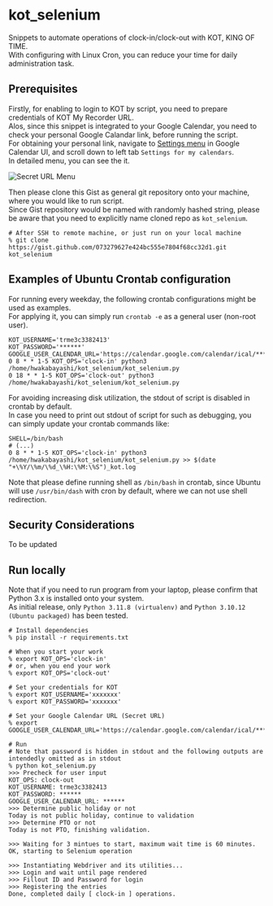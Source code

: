 # kot_selenium
Snippets to automate operations of clock-in/clock-out with KOT, KING OF TIME. \
With configuring with Linux Cron, you can reduce your time for daily administration task.

## Prerequisites
Firstly, for enabling to login to KOT by script, you need to prepare credentials of KOT My Recorder URL. \
Alos, since this snippet is integrated to your Google Calendar, you need to check your personal Google Calandar link, before running the script. \
For obtaining your personal link, navigate to [Settings menu](https://calendar.google.com/calendar/u/0/r/settings) in Google Calendar UI, and scroll down to left tab `Settings for my calendars`. \
In detailed menu, you can see the it.

![Secret URL Menu](https://gist.github.com/assets/25563897/0d97bdf1-2d13-4e8a-a522-954392ea0667)

Then please clone this Gist as general git repository onto your machine, where you would like to run script. \
Since Gist repository would be named with randomly hashed string, please be aware that you need to explicitly name cloned repo as `kot_selenium`.

```shell
# After SSH to remote machine, or just run on your local machine
% git clone https://gist.github.com/073279627e424bc555e7804f68cc32d1.git kot_selenium
```

## Examples of Ubuntu Crontab configuration
For running every weekday, the following crontab configurations might be used as examples. \
For applying it, you can simply run `crontab -e` as a general user (non-root user).

```shell
KOT_USERNAME='trme3c3382413'
KOT_PASSWORD='******'
GOOGLE_USER_CALENDAR_URL='https://calendar.google.com/calendar/ical/********'
0 8 * * 1-5 KOT_OPS='clock-in' python3 /home/hwakabayashi/kot_selenium/kot_selenium.py
0 18 * * 1-5 KOT_OPS='clock-out' python3 /home/hwakabayashi/kot_selenium/kot_selenium.py
```

For avoiding increasing disk utilization, the stdout of script is disabled in crontab by default. \
In case you need to print out stdout of script for such as debugging, you can simply update your crontab commands like:

```shell
SHELL=/bin/bash
# (...)
0 8 * * 1-5 KOT_OPS='clock-in' python3 /home/hwakabayashi/kot_selenium/kot_selenium.py >> $(date "+\%Y/\%m/\%d_\%H:\%M:\%S")_kot.log
```

Note that please define running shell as `/bin/bash` in crontab, since Ubuntu will use `/usr/bin/dash` with cron by default, where we can not use shell redirection.

## Security Considerations
To be updated

## Run locally
Note that if you need to run program from your laptop, please confirm that Python 3.x is installed onto your system. \
As initial release, only `Python 3.11.8 (virtualenv)` and `Python 3.10.12 (Ubuntu packaged)` has been tested.

```shell
# Install dependencies
% pip install -r requirements.txt

# When you start your work
% export KOT_OPS='clock-in'
# or, when you end your work
% export KOT_OPS='clock-out'
```

```shell
# Set your credentials for KOT
% export KOT_USERNAME='xxxxxxx'
% export KOT_PASSWORD='xxxxxxx'

# Set your Google Calendar URL (Secret URL)
% export GOOGLE_USER_CALENDAR_URL='https://calendar.google.com/calendar/ical/********'

# Run
# Note that password is hidden in stdout and the following outputs are intendedly omitted as in stdout
% python kot_selenium.py
>>> Precheck for user input
KOT_OPS: clock-out
KOT_USERNAME: trme3c3382413
KOT_PASSWORD: ******
GOOGLE_USER_CALENDAR_URL: ******
>>> Determine public holiday or not
Today is not public holiday, continue to validation
>>> Determine PTO or not
Today is not PTO, finishing validation.

>>> Waiting for 3 mintues to start, maximum wait time is 60 minutes.
OK, starting to Selenium operation

>>> Instantiating Webdriver and its utilities...
>>> Login and wait until page rendered
>>> Fillout ID and Password for login
>>> Registering the entries
Done, completed daily [ clock-in ] operations.
```
